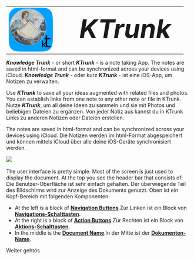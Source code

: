 
<table>
  <tr>
    <td width=150px style="border: 0px;"><img src="logo120.png"></td>
    <td style="border: 0px; padding-left: .5em; font-size: 5.0em;"><b><i>KTrunk</i></b></td> 
  </tr>
</table>

<span class="en">***Knowledge Trunk*** - or short ***KTrunk*** - is a note taking App. The notes are saved in html-format and can be synchronized across your devices using iCloud.</span>
<span class="de">***Knowledge Trunk*** - oder kurz ***KTrunk*** - ist eine iOS-App, um Notizen zu verwalten.</span>

<span class="en">Use ***KTrunk*** to save all your ideas augmented with related files and photos. You can establish links from one note to any other note or file in KTrunk.</span>
<span class="de">Nutze ***KTrunk***, um all deine Ideen zu sammeln und sie mit Photos und beliebigen Dateien zu ergänzen. Von jeder Notiz aus kannst du in KTrunk Links zu anderen Notizen oder Dateien erstellen.</span>

<span class="en">The notes are saved in html-format and can be synchronized across your devices using iCloud.</span>
<span class="de">Die Notizen werden im html-Format abgespeichert und können mittels iCloud über alle deine iOS-Geräte synchronisiert werden.</span>

![]("SampleNote.png")

<span class="en">The user interface is pretty simple. Most of the screen is just used to display the document. At the top you see the header bar that consists of:</span>
<span class="de">Die Benutzer-Oberfläche ist sehr einfach gehalten. Der überwiegende Teil des Bildschirms wird zur Anzeige des Dokuments genutzt. Oben ist ein Kopf-Bereich mit folgenden Komponenten:</span>

 * <span class="en">At the left is a block of **[Navigation Buttons](Manual/NavigationButtons.md)**.</span><span class="de">Zur Linken ist ein Block von **[Navigations-Schalttasten](Manual/NavigationButtons.md)**.</span>
 * <span class="en">At the right is a block of **[Action Buttons](Manual/ActionButtons.md)**.</span><span class="de">Zur Rechten ist ein Block von **[Aktions-Schalttasten](Manual/ActionButtons.md)**.</span>
 * <span class="en">In the middle is the  **[Document Name](Manual/DocumentTitle.md)**.</span><span class="de">In der Mitte ist der **[Dokumenten-Name](Manual/DocumentTitle.md)**.</span>


<span class="en">Weiter gehtös</span>
<span class="de"></span>

<span class="en"></span>
<span class="de"></span>

<span class="en"></span>
<span class="de"></span>

<span class="en"></span>
<span class="de"></span>

<span class="en"></span>
<span class="de"></span>

<span class="en"></span>
<span class="de"></span>


